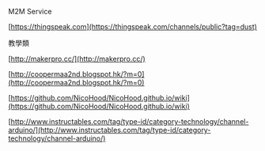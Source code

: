 M2M Service

[https://thingspeak.com](https://thingspeak.com/channels/public?tag=dust)



教學類

[http://makerpro.cc/](http://makerpro.cc/)

[http://coopermaa2nd.blogspot.hk/?m=0](http://coopermaa2nd.blogspot.hk/?m=0)

[https://github.com/NicoHood/NicoHood.github.io/wiki](https://github.com/NicoHood/NicoHood.github.io/wiki)

[http://www.instructables.com/tag/type-id/category-technology/channel-arduino/](http://www.instructables.com/tag/type-id/category-technology/channel-arduino/)

